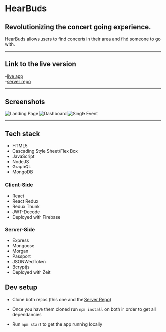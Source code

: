 # HearBuds

## Revolutionizing the concert going experience.

HearBuds allows users to find concerts in their area and find someone to go with.

_____________________
## Link to the live version
 -[live app](https://hearbuds-client.firebaseapp.com/)  
 -[server repo](https://github.com/sunny-slegs/hearbuds-server)

 ____________________
 ## Screenshots

![Landing Page](screenshots/desktop-landing-page.png)
![Dashboard](screenshots/desktop-dashboard.png)
![Single Event](screenshots/desktop-single-event.png)

_____________________

## Tech stack

* HTML5
* Cascading Style Sheet/Flex Box
* JavaScript
* NodeJS
* GraphQL
* MongoDB

### Client-Side

* React
* React Redux
* Redux Thunk
* JWT-Decode
* Deployed with Firebase

### Server-Side

* Express
* Mongoose
* Morgan
* Passport
* JSONWedToken
* Bcryptjs
* Deployed with Zeit

## Dev setup

* Clone both repos (this one and the [Server Repo](https://github.com/sunny-slegs/hearbuds-server))

* Once you have them cloned run `npm install` on both in order to get all dependancies.

* Run `npm start` to get the app running locally

